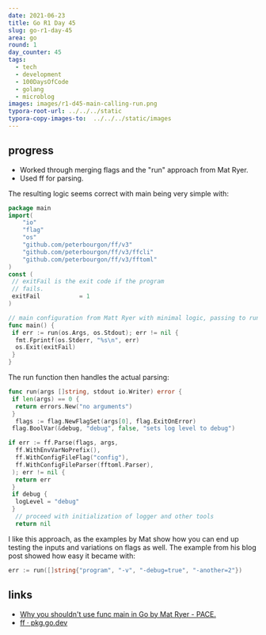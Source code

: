 ```yaml
---
date: 2021-06-23
title: Go R1 Day 45
slug: go-r1-day-45
area: go
round: 1
day_counter: 45
tags:
  - tech
  - development
  - 100DaysOfCode
  - golang
  - microblog
images: images/r1-d45-main-calling-run.png
typora-root-url: ../../../static
typora-copy-images-to:  ../../../static/images
---
```


## progress

- Worked through merging flags and the "run" approach from Mat Ryer.
- Used ff for parsing.

The resulting logic seems correct with main being very simple with:

```go
package main
import(
    "io"
    "flag"
    "os"
    "github.com/peterbourgon/ff/v3"
    "github.com/peterbourgon/ff/v3/ffcli"
    "github.com/peterbourgon/ff/v3/fftoml"
)
const (
 // exitFail is the exit code if the program
 // fails.
 exitFail           = 1
)

// main configuration from Matt Ryer with minimal logic, passing to run, to allow easier CLI tests
func main() {
 if err := run(os.Args, os.Stdout); err != nil {
  fmt.Fprintf(os.Stderr, "%s\n", err)
  os.Exit(exitFail)
 }
}
```

The run function then handles the actual parsing:

```go
func run(args []string, stdout io.Writer) error {
 if len(args) == 0 {
  return errors.New("no arguments")
 }
  flags := flag.NewFlagSet(args[0], flag.ExitOnError)
 flag.BoolVar(&debug, "debug", false, "sets log level to debug")

if err := ff.Parse(flags, args,
  ff.WithEnvVarNoPrefix(),
  ff.WithConfigFileFlag("config"),
  ff.WithConfigFileParser(fftoml.Parser),
 ); err != nil {
  return err
 }
 if debug {
  logLevel = "debug"
 }
  // proceed with initialization of logger and other tools
  return nil
```

I like this approach, as the examples by Mat show how you can end up testing the inputs and variations on flags as well.
The example from his blog post showed how easy it became with:

```go
err := run([]string{"program", "-v", "-debug=true", "-another=2"})
```

## links

- [Why you shouldn't use func main in Go by Mat Ryer - PACE.](https://pace.dev/blog/2020/02/12/why-you-shouldnt-use-func-main-in-golang-by-mat-ryer.html)
- [ff · pkg.go.dev](https://pkg.go.dev/github.com/peterbourgon/ff)
